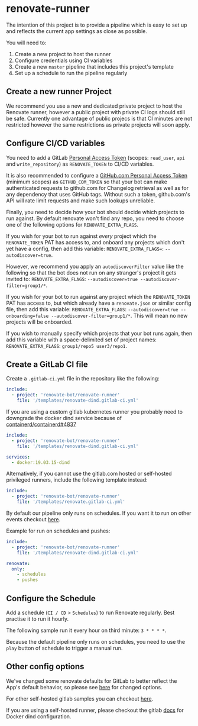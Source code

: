 # renovate-runner

The intention of this project is to provide a pipeline which is easy to set up and reflects the current app settings as close as possible.

You will need to:

1. Create a new project to host the runner
2. Configure credentials using CI variables
3. Create a new `master` pipeline that includes this project's template
4. Set up a schedule to run the pipeline regularly

## Create a new runner Project

We recommend you use a new and dedicated private project to host the Renovate runner, however a public project with private CI logs should still be safe.
Currently one advantage of public projecs is that CI minutes are not restricted however the same restrictions as private projects will soon apply.

## Configure CI/CD variables

You need to add a GitLab [Personal Access Token](https://docs.gitlab.com/ee/user/profile/personal_access_tokens.html#creating-a-personal-access-token) (scopes: `read_user`, `api` and `write_repository`) as `RENOVATE_TOKEN` to CI/CD variables.

It is also recommended to configure a [GitHub.com Personal Access Token](https://docs.github.com/en/free-pro-team@latest/github/authenticating-to-github/creating-a-personal-access-token) (minimum scopes) as `GITHUB_COM_TOKEN` so that your bot can make authenticated requests to github.com for Changelog retrieval as well as for any dependency that uses GitHub tags.
Without such a token, github.com's API will rate limit requests and make such lookups unreliable.

Finally, you need to decide how your bot should decide which projects to run against.
By default renovate won't find any repo, you need to choose one of the following options for `RENOVATE_EXTRA_FLAGS`.

If you wish for your bot to run against *every* project which the `RENOVATE_TOKEN` PAT has access to, and onboard any projects which don't yet have a config, then add this variable: `RENOVATE_EXTRA_FLAGS=`: `--autodiscover=true`.

However, we recommend you apply an `autodiscoverFilter` value like the following so that the bot does not run on any stranger's project it gets invited to: `RENOVATE_EXTRA_FLAGS`: `--autodiscover=true --autodiscover-filter=group1/*`.

If you wish for your bot to run against any project which the `RENOVATE_TOKEN` PAT has access to, but which already have a `renovate.json` or similar config file, then add this variable: `RENOVATE_EXTRA_FLAGS`: `--autodiscover=true --onboarding=false --autodiscover-filter=group1/*`. This will mean no new projects will be onboarded.

If you wish to manually specify which projects that your bot runs again, then add this variable with a space-delimited set of project names: `RENOVATE_EXTRA_FLAGS`: `group1/repo5 user3/repo1`.

## Create a GitLab CI file

Create a `.gitlab-ci.yml` file in the repository like the following:

```yaml
include:
  - project: 'renovate-bot/renovate-runner'
    file: '/templates/renovate-dind.gitlab-ci.yml'
```

If you are using a custom gitlab kubernetes runner you probably need to downgrade the docker dind service because of [containerd/containerd#4837](https://github.com/containerd/containerd/issues/4837)

```yaml
include:
  - project: 'renovate-bot/renovate-runner'
    file: '/templates/renovate-dind.gitlab-ci.yml'

services:
  - docker:19.03.15-dind
```

Alternatively, if you cannot use the gitlab.com hosted or self-hosted privileged runners, include the following template instead:

```yaml
include:
  - project: 'renovate-bot/renovate-runner'
    file: '/templates/renovate.gitlab-ci.yml'
```

By default our pipeline only runs on schedules.
If you want it to run on other events checkout [here](https://docs.gitlab.com/ee/ci/yaml/README.html#onlyexcept-basic).

Example for run on schedules and pushes:
```yaml
include:
  - project: 'renovate-bot/renovate-runner'
    file: '/templates/renovate-dind.gitlab-ci.yml'

renovate:
  only:
    - schedules
    - pushes
``` 

## Configure the Schedule

Add a schedule (`CI / CD` > `Schedules`) to run Renovate regularly.
Best practise it to run it hourly.

The following sample run it every hour on third minute: `3 * * * *`.

Because the default pipeline only runs on schedules, you need to use the `play` button of schedule to trigger a manual run.

## Other config options

We've changed some renovate defaults for GitLab to better reflect the App's default behavior, so please see [here](./templates/_common.gitlab-ci.yml#L1) for changed options.

For other self-hosted gitlab samples you can checkout [here](https://github.com/renovatebot/docker-renovate/blob/master/docs/gitlab.md).

If you are using a self-hosted runner, please checkout the gitlab [docs](https://docs.gitlab.com/ee/ci/docker/using_docker_build.html#docker) for Docker dind configuration.
